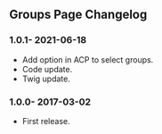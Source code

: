 ## Groups Page Changelog

### 1.0.1- 2021-06-18

- Add option in ACP to select groups.
- Code update.
- Twig update.

### 1.0.0- 2017-03-02

- First release.
